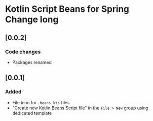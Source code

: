 <!-- Keep a Changelog guide -> https://keepachangelog.com -->

# Kotlin Script Beans for Spring Change long

## [0.0.2]
### Code changes
- Packages renamed

## [0.0.1]
### Added
- File icon for `.beans.kts` files 
- "Create new Kotlin Beans Script file" in the `File > New` group using dedicated template

